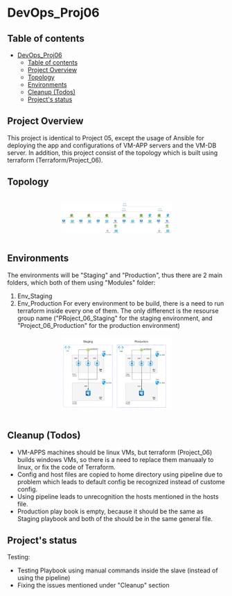 # DevOps_Proj06
## Table of contents
- [DevOps_Proj06](#devops_proj04)
  - [Table of contents](#table-of-contents)
  - [Project Overview](#project-overview)
  - [Topology](#Topology)
  - [Environments](#Environments)  
  - [Cleanup (Todos)](#Cleanup-(Todos))
  - [Project's status](#projects-status)


## Project Overview
This project is identical to Project 05, except the usage of Ansible for deploying the app and configurations of VM-APP servers and the VM-DB server.
In addition, this project consist of the topology which is built using terraform (Terraform/Project_06).


## Topology

<br><kbd>
  <img style="display: block;margin-left: auto;margin-right: auto; width: 50%; height: 50%;" src="https://raw.githubusercontent.com/gy-m/DevOps_Course/651cdbbc21d1795358ac830ba1d4f573f4d3474a/DevOps_Tools/Terraform/Project_06/Documentation/Topology.svg">
</kbd><br>

## Environments
The environments will be "Staging" and "Production", thus there are 2 main folders, which both of them using "Modules" folder:
1. Env_Staging
2. Env_Production
For every environment to be build, there is a need to run terraform inside every one of them. The only differenct is the resourse group name ("PRoject_06_Staging" for the staging environment, and "Project_06_Production" for the production environment)

<img style="display: block;margin-left: auto;margin-right: auto; width: 50%; height: 50%;" src="https://raw.githubusercontent.com/gy-m/DevOps_Course/main/DevOps_Tools/Terraform/Project_06/Documentation/Architecture.jpeg">
</kbd><br>


## Cleanup (Todos)
* VM-APPS machines should be linux VMs, but terraform (Project_06) builds windows VMs, so there is a need to replace them manuaaly to linux, or fix the code of Terraform.
* Config and host files are copied to home directory using pipeline due to problem which leads to default config be recognized instead of custome config.
* Using pipeline leads to unrecognition the hosts mentioned in the hosts file.
* Production play book is empty, because it should be the same as Staging playbook and both of the should be in the same general file.


## Project's status
Testing:
* Testing Playbook using manual commands inside the slave (instead of using the pipeline)
* Fixing the issues mentioned under "Cleanup" section